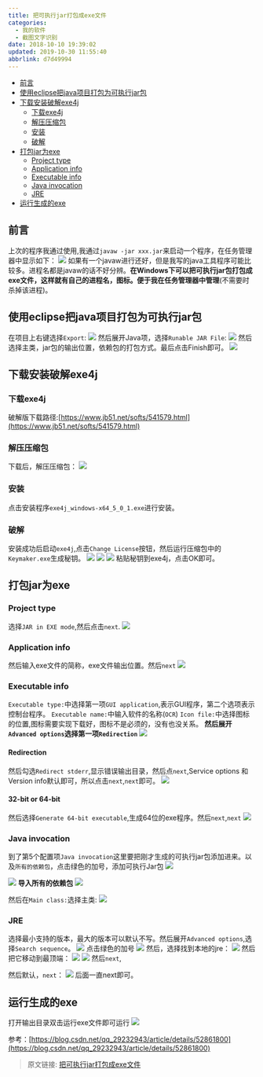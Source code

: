 ```yaml
---
title: 把可执行jar打包成exe文件
categories: 
  - 我的软件
  - 截图文字识别
date: 2018-10-10 19:39:02
updated: 2019-10-30 11:55:40
abbrlink: d7d49994
---
```

- [前言](/blog/html/d7d49994/#前言)
- [使用eclipse把java项目打包为可执行jar包](/blog/html/d7d49994/#使用eclipse把java项目打包为可执行jar包)
- [下载安装破解exe4j](/blog/html/d7d49994/#下载安装破解exe4j)
    - [下载exe4j](/blog/html/d7d49994/#下载exe4j)
    - [解压压缩包](/blog/html/d7d49994/#解压压缩包)
    - [安装](/blog/html/d7d49994/#安装)
    - [破解](/blog/html/d7d49994/#破解)
- [打包jar为exe](/blog/html/d7d49994/#打包jar为exe)
    - [Project type](/blog/html/d7d49994/#Project-type)
    - [Application info](/blog/html/d7d49994/#Application-info)
    - [Executable info](/blog/html/d7d49994/#Executable-info)
    - [Java invocation](/blog/html/d7d49994/#Java-invocation)
    - [JRE](/blog/html/d7d49994/#JRE)
- [运行生成的exe](/blog/html/d7d49994/#运行生成的exe)

<!--more-->
<script src="https://cdn.bootcss.com/jquery/3.4.0/jquery.slim.min.js"></script>
<script>$(document).ready(function () {$(".post-body > ul:nth-child(1)").hide();});</script>

<!--end-->
## 前言 ##
上次的程序我通过使用,我通过`javaw -jar xxx.jar`来启动一个程序，在任务管理器中显示如下：
![](https://image-1257720033.cos.ap-shanghai.myqcloud.com/blog/MyApplications/SwingBaiduOCR/runablejar2exe/javaw_process.png)
如果有一个javaw进行还好，但是我写的java工具程序可能比较多。进程名都是javaw的话不好分辨。**在Windows下可以把可执行jar包打包成exe文件，这样就有自己的进程名，图标。便于我在任务管理器中管理**(不需要时杀掉该进程)。
## 使用eclipse把java项目打包为可执行jar包 ##
在项目上右键选择`Export`:
![](https://image-1257720033.cos.ap-shanghai.myqcloud.com/blog/MyApplications/SwingBaiduOCR/runablejar2exe/eclipse_export.png)
然后展开Java项，选择`Runable JAR File`:
![](https://image-1257720033.cos.ap-shanghai.myqcloud.com/blog/MyApplications/SwingBaiduOCR/runablejar2exe/eclipse_export_runableJarFile.png)
然后选择主类，jar包的输出位置，依赖包的打包方式。最后点击Finish即可。
![](https://image-1257720033.cos.ap-shanghai.myqcloud.com/blog/MyApplications/SwingBaiduOCR/runablejar2exe/runableJarFileExport.png)

## 下载安装破解exe4j ##

### 下载exe4j ###
破解版下载路径:[https://www.jb51.net/softs/541579.html](https://www.jb51.net/softs/541579.html)
### 解压压缩包 ###
下载后，解压压缩包：
![](https://image-1257720033.cos.ap-shanghai.myqcloud.com/blog/MyApplications/SwingBaiduOCR/runablejar2exe/exe_install.png)
### 安装 ###
点击安装程序`exe4j_windows-x64_5_0_1.exe`进行安装。
### 破解 ###
安装成功后启动`exe4j`,点击`Change License`按钮，然后运行压缩包中的`Keymaker.exe`生成秘钥。
![](https://image-1257720033.cos.ap-shanghai.myqcloud.com/blog/MyApplications/SwingBaiduOCR/runablejar2exe/exe4j_welcome.png)
![](https://image-1257720033.cos.ap-shanghai.myqcloud.com/blog/MyApplications/SwingBaiduOCR/runablejar2exe/exe4j_keymaker.png)
![](https://image-1257720033.cos.ap-shanghai.myqcloud.com/blog/MyApplications/SwingBaiduOCR/runablejar2exe/exe4j_License.png)
粘贴秘钥到exe4j，点击OK即可。
## 打包jar为exe ##

### Project type ###
选择`JAR in EXE mode`,然后点击`next`.
![](https://image-1257720033.cos.ap-shanghai.myqcloud.com/blog/MyApplications/SwingBaiduOCR/runablejar2exe/exe4j_JaxInExe.png)
### Application info ###
然后输入exe文件的简称，exe文件输出位置。然后`next`
![](https://image-1257720033.cos.ap-shanghai.myqcloud.com/blog/MyApplications/SwingBaiduOCR/runablejar2exe/exe4j_Applicationinfo.png)
### Executable info ###
`Executable type:`中选择第一项`GUI application`,表示GUI程序，第二个选项表示控制台程序。
`Executable name:`中输入软件的名称(`OCR`)
`Icon file:`中选择图标的位置,图标需要实现下载好，图标不是必须的，没有也没关系。
**然后展开`Advanced options`选择第一项`Redirection`**
![](https://image-1257720033.cos.ap-shanghai.myqcloud.com/blog/MyApplications/SwingBaiduOCR/runablejar2exe/exe4j_Executableinfo.png)
#### Redirection ####
然后勾选`Redirect stderr`,显示错误输出目录，然后点`next`,Service options 和Version info默认即可，所以点击`next`,`next`即可。
![](https://image-1257720033.cos.ap-shanghai.myqcloud.com/blog/MyApplications/SwingBaiduOCR/runablejar2exe/exej_Executableinfo_Redirection.png)
#### 32-bit or 64-bit ####
然后选择`Generate 64-bit executable`,生成64位的exe程序。然后`next`,`next`
![](https://image-1257720033.cos.ap-shanghai.myqcloud.com/blog/MyApplications/SwingBaiduOCR/runablejar2exe/exe4j_Executable%20info_64bit.png)
### Java invocation ###
到了第5个配置项`Java invocation`这里要把刚才生成的可执行jar包添加进来。以及`所有的依赖包`，点击绿色的加号，添加可执行Jar包
![](https://image-1257720033.cos.ap-shanghai.myqcloud.com/blog/MyApplications/SwingBaiduOCR/runablejar2exe/exe4j_Java_Invocation_add_jar.png)

![](https://image-1257720033.cos.ap-shanghai.myqcloud.com/blog/MyApplications/SwingBaiduOCR/runablejar2exe/exe4j_Java_Invocation_add_jar_archive.png)
**导入所有的依赖包**
![](https://image-1257720033.cos.ap-shanghai.myqcloud.com/blog/MyApplications/SwingBaiduOCR/runablejar2exe/exe4j_Java_Invocation_add_alljar.png)

然后在`Main class:`选择主类:
![](https://image-1257720033.cos.ap-shanghai.myqcloud.com/blog/MyApplications/SwingBaiduOCR/runablejar2exe/exe4j_Java_Invocation_add_jar_mainclass.png)
### JRE ###
选择最小支持的版本，最大的版本可以默认不写。然后展开`Advanced options`,选择`Search sequence`。
![](https://image-1257720033.cos.ap-shanghai.myqcloud.com/blog/MyApplications/SwingBaiduOCR/runablejar2exe/exe4j_JRE_Serch%20sequency.png)
点击绿色的加号
![](https://image-1257720033.cos.ap-shanghai.myqcloud.com/blog/MyApplications/SwingBaiduOCR/runablejar2exe/exe4j_JRE_Serchsequency_add.png)
然后，选择找到本地的jre：
![](https://image-1257720033.cos.ap-shanghai.myqcloud.com/blog/MyApplications/SwingBaiduOCR/runablejar2exe/exe4j_JRE_Serchsequency_add_jre.png)
然后把它移动到最顶端：
![](https://image-1257720033.cos.ap-shanghai.myqcloud.com/blog/MyApplications/SwingBaiduOCR/runablejar2exe/exe4j_JRE_Serchsequency_moveUp.png)
![](https://image-1257720033.cos.ap-shanghai.myqcloud.com/blog/MyApplications/SwingBaiduOCR/runablejar2exe/exe4j_JRE_Serchsequency_moveUp_yes.png)
然后`next`,

然后默认，`next`：
![](https://image-1257720033.cos.ap-shanghai.myqcloud.com/blog/MyApplications/SwingBaiduOCR/runablejar2exe/exej_JRE_Preferred%20VM.png)
后面一直next即可。
## 运行生成的exe ##
打开输出目录双击运行exe文件即可运行
![](https://image-1257720033.cos.ap-shanghai.myqcloud.com/blog/MyApplications/SwingBaiduOCR/runablejar2exe/run_exe.png)


参考：[https://blog.csdn.net/qq_29232943/article/details/52861800](https://blog.csdn.net/qq_29232943/article/details/52861800)

>原文链接: [把可执行jar打包成exe文件](https://lanlan2017.github.io/blog/d7d49994/)
